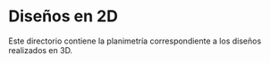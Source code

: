 # Diseños en 2D

Este directorio contiene la planimetría correspondiente a los diseños realizados en 3D.
